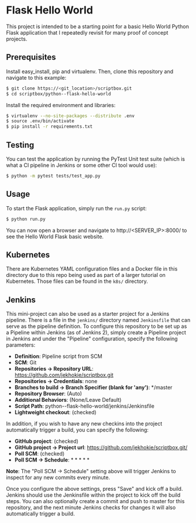 # Flask Hello World

This project is intended to be a starting point for a basic Hello World Python Flask application
that I repeatedly revisit for many proof of concept projects.

## Prerequisites

Install easy_install, pip and virtualenv. Then, clone this repository and navigate to this example:

```bash
$ git clone https://<git_location>/scriptbox.git
$ cd scriptbox/python--flask-hello-world
```

Install the required environment and libraries:

```bash
$ virtualenv --no-site-packages --distribute .env
$ source .env/bin/activate
$ pip install -r requirements.txt
```

## Testing

You can test the application by running the PyTest Unit test suite (which is what a CI pipeline
in Jenkins or some other CI tool would use):

```bash
$ python -m pytest tests/test_app.py
```

## Usage

To start the Flask application, simply run the `run.py` script:

```bash
$ python run.py
```

You can now open a browser and navigate to http://<SERVER_IP>:8000/ to see the Hello World Flask
basic website.

## Kubernetes

There are Kubernetes YAML configuration files and a Docker file in this directory due to
this repo being used as part of a larger tutorial on Kubernetes. Those files can be found in the
`k8s/` directory.

## Jenkins

This mini-project can also be used as a starter project for a Jenkins pipeline. There is a file
in the `jenkins/` directory named `Jenkinsfile` that can serve as the pipeline definition. To
configure this repository to be set up as a Pipeline within Jenkins (as of Jenkins 2), simply
create a Pipeline project in Jenkins and under the "Pipeline" configuration, specify the
following parameters:

- **Definition**: Pipeline script from SCM
- **SCM**: Git
- **Repositories -> Repository URL**: https://github.com/jekhokie/scriptbox.git
- **Repositories -> Credentials**: none
- **Branches to build -> Branch Specifier (blank for 'any')**: \*/master
- **Repository Browser**: (Auto)
- **Additional Behaviors**: (None/Leave Default)
- **Script Path**: python--flask-hello-world/jenkins/Jenkinsfile
- **Lightweight checkout**: (checked)

In addition, if you wish to have any new checkins into the project automatically trigger a build,
you can specify the following:

- **GitHub project**: (checked)
- **GitHub project -> Project url**: https://github.com/jekhokie/scriptbox.git/
- **Poll SCM**: (checked)
- **Poll SCM -> Schedule**:  \* \* \* \* \*

**Note**: The "Poll SCM -> Schedule" setting above will trigger Jenkins to inspect for any new commits
every minute.

Once you configure the above settings, press "Save" and kick off a build. Jenkins should use the
Jenkinsfile within the project to kick off the build steps. You can also optionally create a commit
and push to master for this repository, and the next minute Jenkins checks for changes it will also
automatically trigger a build.
